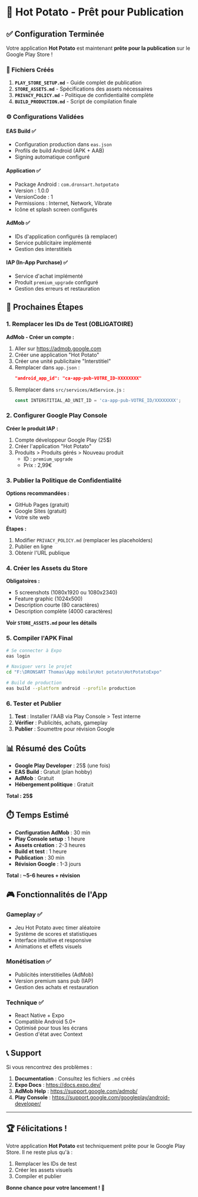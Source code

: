 # 🎯 Hot Potato - Prêt pour Publication

## ✅ Configuration Terminée

Votre application **Hot Potato** est maintenant **prête pour la publication** sur le Google Play Store !

### 📁 Fichiers Créés

1. **`PLAY_STORE_SETUP.md`** - Guide complet de publication
2. **`STORE_ASSETS.md`** - Spécifications des assets nécessaires
3. **`PRIVACY_POLICY.md`** - Politique de confidentialité complète
4. **`BUILD_PRODUCTION.md`** - Script de compilation finale

### ⚙️ Configurations Validées

#### EAS Build ✅
- Configuration production dans `eas.json`
- Profils de build Android (APK + AAB)
- Signing automatique configuré

#### Application ✅
- Package Android : `com.dronsart.hotpotato`
- Version : 1.0.0
- VersionCode : 1
- Permissions : Internet, Network, Vibrate
- Icône et splash screen configurés

#### AdMob ✅
- IDs d'application configurés (à remplacer)
- Service publicitaire implémenté
- Gestion des interstitiels

#### IAP (In-App Purchase) ✅
- Service d'achat implémenté
- Produit `premium_upgrade` configuré
- Gestion des erreurs et restauration

## 🚀 Prochaines Étapes

### 1. Remplacer les IDs de Test (OBLIGATOIRE)

**AdMob - Créer un compte :**
1. Aller sur https://admob.google.com
2. Créer une application "Hot Potato"
3. Créer une unité publicitaire "Interstitiel"
4. Remplacer dans `app.json` :
   ```json
   "android_app_id": "ca-app-pub-VOTRE_ID~XXXXXXXX"
   ```
5. Remplacer dans `src/services/AdService.js` :
   ```javascript
   const INTERSTITIAL_AD_UNIT_ID = 'ca-app-pub-VOTRE_ID/XXXXXXXX';
   ```

### 2. Configurer Google Play Console

**Créer le produit IAP :**
1. Compte développeur Google Play (25$)
2. Créer l'application "Hot Potato"
3. Produits > Produits gérés > Nouveau produit
   - ID : `premium_upgrade`
   - Prix : 2,99€

### 3. Publier la Politique de Confidentialité

**Options recommandées :**
- GitHub Pages (gratuit)
- Google Sites (gratuit)
- Votre site web

**Étapes :**
1. Modifier `PRIVACY_POLICY.md` (remplacer les placeholders)
2. Publier en ligne
3. Obtenir l'URL publique

### 4. Créer les Assets du Store

**Obligatoires :**
- 5 screenshots (1080x1920 ou 1080x2340)
- Feature graphic (1024x500)
- Description courte (80 caractères)
- Description complète (4000 caractères)

**Voir `STORE_ASSETS.md` pour les détails**

### 5. Compiler l'APK Final

```bash
# Se connecter à Expo
eas login

# Naviguer vers le projet
cd "F:\DRONSART Thomas\App mobile\Hot potato\HotPotatoExpo"

# Build de production
eas build --platform android --profile production
```

### 6. Tester et Publier

1. **Test** : Installer l'AAB via Play Console > Test interne
2. **Vérifier** : Publicités, achats, gameplay
3. **Publier** : Soumettre pour révision Google

## 📊 Résumé des Coûts

- **Google Play Developer** : 25$ (une fois)
- **EAS Build** : Gratuit (plan hobby)
- **AdMob** : Gratuit
- **Hébergement politique** : Gratuit

**Total : 25$**

## ⏱️ Temps Estimé

- **Configuration AdMob** : 30 min
- **Play Console setup** : 1 heure
- **Assets création** : 2-3 heures
- **Build et test** : 1 heure
- **Publication** : 30 min
- **Révision Google** : 1-3 jours

**Total : ~5-6 heures + révision**

## 🎮 Fonctionnalités de l'App

### Gameplay ✅
- Jeu Hot Potato avec timer aléatoire
- Système de scores et statistiques
- Interface intuitive et responsive
- Animations et effets visuels

### Monétisation ✅
- Publicités interstitielles (AdMob)
- Version premium sans pub (IAP)
- Gestion des achats et restauration

### Technique ✅
- React Native + Expo
- Compatible Android 5.0+
- Optimisé pour tous les écrans
- Gestion d'état avec Context

## 📞 Support

Si vous rencontrez des problèmes :

1. **Documentation** : Consultez les fichiers `.md` créés
2. **Expo Docs** : https://docs.expo.dev/
3. **AdMob Help** : https://support.google.com/admob/
4. **Play Console** : https://support.google.com/googleplay/android-developer/

---

## 🏆 Félicitations !

Votre application **Hot Potato** est techniquement prête pour le Google Play Store. Il ne reste plus qu'à :

1. Remplacer les IDs de test
2. Créer les assets visuels
3. Compiler et publier

**Bonne chance pour votre lancement ! 🚀**